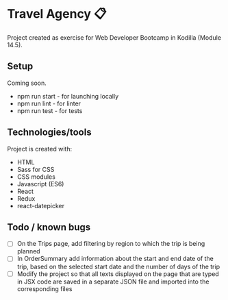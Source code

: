 # Travel Agency :clipboard:

Project created as exercise for Web Developer Bootcamp in Kodilla (Module 14.5).

## Setup

Coming soon.

* npm run start - for launching locally
* npm run lint - for linter
* npm run test - for tests

## Technologies/tools

Project is created with:
* HTML
* Sass for CSS
* CSS modules
* Javascript (ES6)
* React
* Redux
* react-datepicker

## Todo / known bugs

- [ ] On the Trips page, add filtering by region to which the trip is being planned
- [ ] In OrderSummary add information about the start and end date of the trip, based on the selected start date and the number of days of the trip
- [ ] Modify the project so that all texts displayed on the page that are typed in JSX code are saved in a separate JSON file and imported into the corresponding files